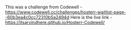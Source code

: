 This was a challenge from Codewell - https://www.codewell.cc/challenges/hosterr-waitlist-page--60b3ea4c0cc72310b5a2494d
Here is the live link - https://itsarvindhere.github.io/Hosterr-Codewell/
